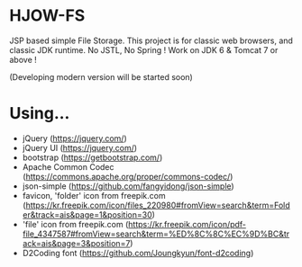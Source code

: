 # HJOW-FS
JSP based simple File Storage.
This project is for classic web browsers, and classic JDK runtime.
No JSTL, No Spring !
Work on JDK 6 & Tomcat 7 or above !

(Developing modern version will be started soon)

# Using...
+ jQuery (https://jquery.com/)
+ jQuery UI (https://jquery.com/)
+ bootstrap (https://getbootstrap.com/)
+ Apache Common Codec (https://commons.apache.org/proper/commons-codec/)
+ json-simple (https://github.com/fangyidong/json-simple)
+ favicon, 'folder' icon from freepik.com (https://kr.freepik.com/icon/files_220980#fromView=search&term=Folder&track=ais&page=1&position=30)
+ 'file' icon from freepik.com (https://kr.freepik.com/icon/pdf-file_4347587#fromView=search&term=%ED%8C%8C%EC%9D%BC&track=ais&page=3&position=7)
+ D2Coding font (https://github.com/Joungkyun/font-d2coding)